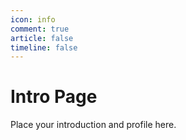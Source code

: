 ```yaml
---
icon: info
comment: true
article: false
timeline: false
---
```


# Intro Page

Place your introduction and profile here.
